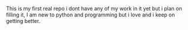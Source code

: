 This is my first real repo i dont have any of my work in it yet but i plan on filling it, I am new to python and programming but i love and i keep on getting better.
